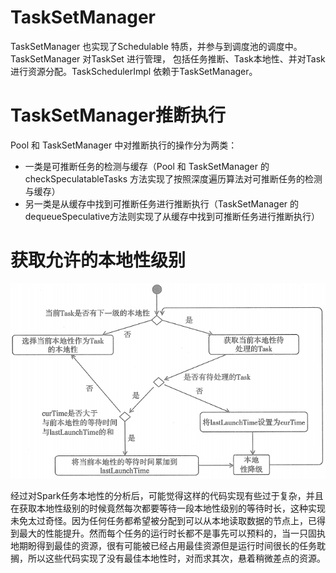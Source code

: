 # TaskSetManager

TaskSetManager 也实现了Schedulable 特质，并参与到调度池的调度中。TaskSetManager 对TaskSet 进行管理， 包括任务推断、Task本地性、并对Task进行资源分配。TaskSchedulerImpl 依赖于TaskSetManager。

# TaskSetManager推断执行
Pool 和 TaskSetManager 中对推断执行的操作分为两类：
* 一类是可推断任务的检测与缓存（Pool 和 TaskSetManager 的 checkSpeculatableTasks 方法实现了按照深度遍历算法对可推断任务的检测与缓存）
* 另一类是从缓存中找到可推断任务进行推断执行（TaskSetManager 的 dequeueSpeculative方法则实现了从缓存中找到可推断任务进行推断执行）


# 获取允许的本地性级别

![](_v_images/_1573477139_28439.png)

经过对Spark任务本地性的分析后，可能觉得这样的代码实现有些过于复杂，并且在获取本地性级别的时候竟然每次都要等待一段本地性级别的等待时长，这种实现未免太过奇怪。因为任何任务都希望被分配到可以从本地读取数据的节点上，已得到最大的性能提升。然而每个任务的运行时长都不是事先可以预料的，当一只固执地期盼得到最佳的资源，很有可能被已经占用最佳资源但是运行时间很长的任务耽搁，所以这些代码实现了没有最佳本地性时，对而求其次，悬着稍微差点的资源。